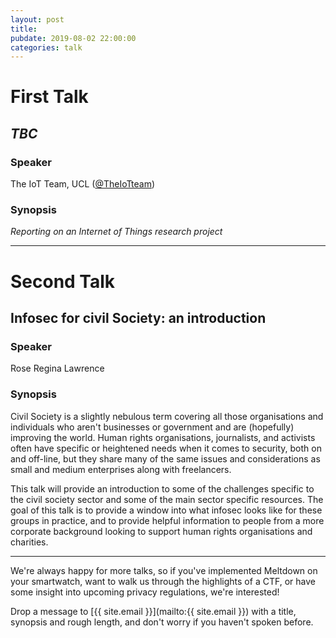 ```yaml
---
layout: post
title:
pubdate: 2019-08-02 22:00:00
categories: talk
---
```


# First Talk

## *TBC*

### Speaker

The IoT Team, UCL ([@TheIoTteam](https://twitter.com/TheIoTteam))

### Synopsis

*Reporting on an Internet of Things research project*

<hr>

# Second Talk

## Infosec for civil Society: an introduction

### Speaker

Rose Regina Lawrence

### Synopsis

Civil Society is a slightly nebulous term covering all those organisations and individuals who aren't businesses or government and are (hopefully) improving the world. Human rights organisations, journalists, and activists often have specific or heightened needs when it comes to security, both on and off-line, but they share many of the same issues and considerations as small and medium enterprises along with freelancers.

This talk will provide an introduction to some of the challenges specific to the civil society sector and some of the main sector specific resources. The goal of this talk is to provide a window into what infosec looks like for these groups in practice, and to provide helpful information to people from a more corporate background looking to support human rights organisations and charities.

<hr>

We're always happy for more talks, so if you've implemented Meltdown on your smartwatch,
want to walk us through the highlights of a CTF, or have some insight into upcoming privacy
regulations, we're interested!

Drop a message to [{{ site.email }}](mailto:{{ site.email }}) with a title,
synopsis and rough length, and don't worry if you haven't spoken before.

